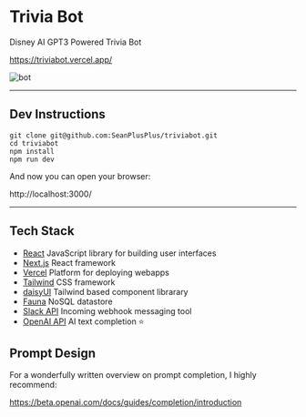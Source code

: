 # Trivia Bot

Disney AI GPT3 Powered Trivia Bot

https://triviabot.vercel.app/

![bot](https://triviabot.vercel.app/bot.png)

---

## Dev Instructions

```
git clone git@github.com:SeanPlusPlus/triviabot.git
cd triviabot
npm install
npm run dev
```

And now you can open your browser:

http://localhost:3000/

---

## Tech Stack

- [React](https://reactjs.org/) JavaScript library for building user interfaces
- [Next.js](https://nextjs.org/) React framework
- [Vercel](https://vercel.com/dashboard) Platform for deploying webapps
- [Tailwind](https://tailwindcss.com/) CSS framework
- [daisyUI](https://daisyui.com/) Tailwind based component librarary
- [Fauna](https://fauna.com/) NoSQL datastore
- [Slack API](https://api.slack.com/) Incoming webhook messaging tool
- [OpenAI API](https://beta.openai.com/docs/introduction) AI text completion ⭐️

## Prompt Design

For a wonderfully written overview on prompt completion, I highly recommend:

https://beta.openai.com/docs/guides/completion/introduction
